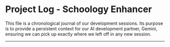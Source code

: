# Project Log - Schoology Enhancer

This file is a chronological journal of our development sessions. Its purpose is to provide a persistent context for our AI development partner, Gemini, ensuring we can pick up exactly where we left off in any new session.

---
